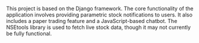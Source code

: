 This project is based on the Django framework. The core functionality of the application involves providing parametric stock notifications to users. It also includes a paper trading feature and a JavaScript-based chatbot. The NSEtools library is used to fetch live stock data, though it may not currently be fully functional.
